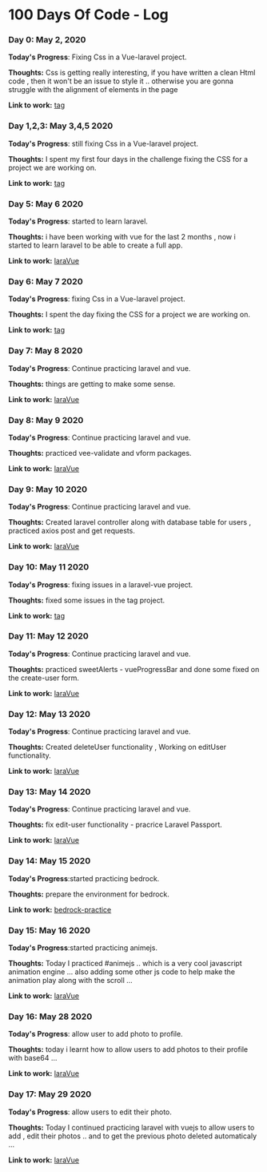 # 100 Days Of Code - Log

### Day 0: May 2, 2020

**Today's Progress**: Fixing Css in a Vue-laravel project.

**Thoughts:** Css is getting really interesting, if you have written a clean Html code , then it won't be an issue to style it .. otherwise you are gonna struggle with the alignment of elements in the page

**Link to work:** [tag](#)

### Day 1,2,3: May 3,4,5 2020

**Today's Progress**: still fixing Css in a Vue-laravel project.

**Thoughts:** I spent my first four days in the challenge fixing the CSS for a project we are working on.

**Link to work:** [tag](#)

### Day 5: May 6 2020

**Today's Progress**: started to learn laravel.

**Thoughts:** i have been working with vue for the last 2 months , now i started to learn laravel to be able to create a full app.

**Link to work:** [laraVue](https://github.com/amans199/laraVue)

### Day 6: May 7 2020

**Today's Progress**: fixing Css in a Vue-laravel project.

**Thoughts:** I spent the day fixing the CSS for a project we are working on.

**Link to work:** [tag](#)

### Day 7: May 8 2020

**Today's Progress**: Continue practicing laravel and vue.

**Thoughts:** things are getting to make some sense.

**Link to work:** [laraVue](https://github.com/amans199/laraVue)


### Day 8: May 9 2020

**Today's Progress**: Continue practicing laravel and vue.

**Thoughts:** practiced vee-validate and vform packages.

**Link to work:** [laraVue](https://github.com/amans199/laraVue)


### Day 9: May 10 2020

**Today's Progress**: Continue practicing laravel and vue.

**Thoughts:** Created laravel controller along with database table for users , practiced axios post and get requests.

**Link to work:** [laraVue](https://github.com/amans199/laraVue)

### Day 10: May 11 2020

**Today's Progress**: fixing issues in a laravel-vue project.

**Thoughts:** fixed some issues in the tag project.

**Link to work:** [tag](#)

### Day 11: May 12 2020

**Today's Progress**: Continue practicing laravel and vue.

**Thoughts:** practiced sweetAlerts - vueProgressBar and done some fixed on the create-user form.

**Link to work:** [laraVue](https://github.com/amans199/laraVue)

### Day 12: May 13 2020

**Today's Progress**: Continue practicing laravel and vue.

**Thoughts:** Created deleteUser functionality , Working on editUser functionality.

**Link to work:** [laraVue](https://github.com/amans199/laraVue)

### Day 13: May 14 2020

**Today's Progress**: Continue practicing laravel and vue.

**Thoughts:** fix edit-user functionality - pracrice Laravel Passport.

**Link to work:** [laraVue](https://github.com/amans199/laraVue)

### Day 14: May 15 2020

**Today's Progress**:started practicing bedrock.

**Thoughts:** prepare the environment for bedrock.

**Link to work:** [bedrock-practice](#)

### Day 15: May 16 2020

**Today's Progress**:started practicing animejs.

**Thoughts:** Today I practiced #animejs .. which is a very cool javascript animation engine ... also adding some other js code to help make the animation play along with the scroll ...

**Link to work:** [laraVue](https://github.com/amans199/laraVue)

### Day 16: May 28 2020

**Today's Progress**: allow user to add photo to profile.

**Thoughts:** today i learnt how to allow users to add photos to their profile with base64 ...

**Link to work:** [laraVue](https://github.com/amans199/laraVue)

### Day 17: May 29 2020

**Today's Progress**: allow users to edit their photo.

**Thoughts:** Today I continued practicing laravel with vuejs to allow users to add , edit their photos .. and to get the previous photo deleted automaticaly ...

**Link to work:** [laraVue](https://github.com/amans199/laraVue)
